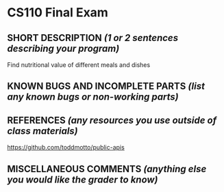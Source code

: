 # CS110 Final Exam

## SHORT DESCRIPTION *(1 or 2 sentences describing your program)*
Find nutritional value of different meals and dishes
## KNOWN BUGS AND INCOMPLETE PARTS *(list any known bugs or non-working parts)*

## REFERENCES *(any resources you use outside of class materials)*
https://github.com/toddmotto/public-apis

## MISCELLANEOUS COMMENTS *(anything else you would like the grader to know)*